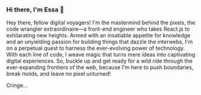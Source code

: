 ### Hi there, I'm Essa 👋

Hey there, fellow digital voyagers! I'm the mastermind behind the pixels, the code wrangler extraordinaire—a front-end engineer who takes React.js to exhilarating new heights. 
Armed with an insatiable appetite for knowledge and an unyielding passion for building things that dazzle the interwebs, I'm on a perpetual quest to harness the ever-evolving power of technology. 
With each line of code, I weave magic that turns mere ideas into captivating digital experiences. So, buckle up and get ready for a wild ride through the ever-expanding frontiers of the web, 
because I'm here to push boundaries, break molds, and leave no pixel unturned!

Cringe...

<!--
**essarebano/essarebano** is a ✨ _special_ ✨ repository because its `README.md` (this file) appears on your GitHub profile.

Here are some ideas to get you started:

- 🔭 I’m currently working on ...
- 🌱 I’m currently learning ...
- 👯 I’m looking to collaborate on ...
- 🤔 I’m looking for help with ...
- 💬 Ask me about ...
- 📫 How to reach me: ...
- 😄 Pronouns: ...
- ⚡ Fun fact: ...
-->
